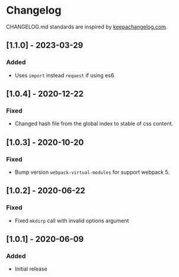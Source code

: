 # Changelog

CHANGELOG.md standards are inspired by [keepachangelog.com](https://keepachangelog.com/en/1.0.0/).

## [1.1.0] - 2023-03-29

### Added

- Uses `import` instead `request` if using es6.

## [1.0.4] - 2020-12-22

### Fixed

- Changed hash file from the global index to stable of css content.

## [1.0.3] - 2020-10-20

### Fixed

- Bump version `webpack-virtual-modules` for support webpack 5.

## [1.0.2] - 2020-06-22

### Fixed

- Fixed `mkdirp` call with invalid options argument

## [1.0.1] - 2020-06-09

### Added

- Initial release
